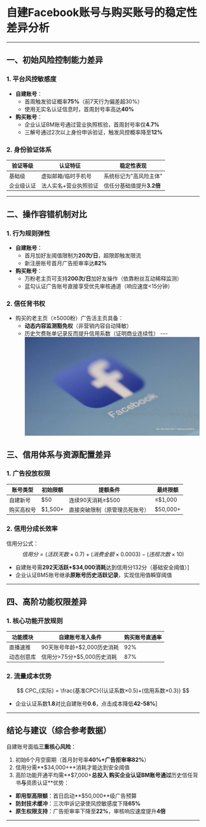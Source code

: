 # 自建Facebook账号与购买账号的稳定性差异分析
---
## 一、初始风险控制能力差异
### 1. 平台风控敏感度
- **自建账号**：
  - 首周触发验证概率**75%**（前7天行为偏差超30%）
  - 使用无实名认证信息时，首周封号率高达**40%**
- **购买账号**：
  - 企业认证BM账号通过营业执照核验，首周封号率仅**4.7%**
  - 三解号通过2次以上身份申诉验证，触发风控概率降至**12%**
### 2. 身份验证体系
| 验证等级   | 认证特征                   | 稳定性表现            |
|------------|--------------------------|----------------------|
| 基础级     | 虚拟邮箱/临时手机号        | 系统标记为"高风险主体" |
| 企业级认证 | 法人实名+营业执照验证       | 信任分基础值提升**3.2倍**|
---
## 二、操作容错机制对比
### 1. 行为规则弹性
- **自建账号**：
  - 首月加好友阈值限制为**20次/日**，超限即触发限流
  - 新注册账号首月广告拒审率达**82%**
- **购买账号**：
  - 万粉老主页可支持**200次/日**加好友操作（依靠粉丝互动稀释监测）
  - 蓝勾认证广告账号直接享受优先审核通道（响应速度<15分钟）
### 2. 信任背书权
- 购买的老主页（≥5000粉）广告活主页具备：
  - **动态内容监测豁免权**（非营销内容自动降敏）
  - 历史欠费账单记录反而提升信用系数（证明商业连续性）
---![替代文字](微信图片_20250331113145.png)
## 三、信用体系与资源配置差异
### 1. 广告投放权限
| 账号类型       | 初始限额 | 提额条件                     | 最终限额         |
|----------------|---------|-----------------------------|-----------------|
| 自建新号       | $50     | 连续90天消耗≥$500            | ≤$1,000    |
| 购买高权号     | $1,500+ | 直接突破限制（原管理员死账号）| $50,000+  |
### 2. 信用分成长效率
信用分公式：
$$ 信用分 = (活跃天数×0.7)+(消费金额×0.0003)-(违规次数×10)$$
- 自建账号需**292天活跃+$34,000消耗**达到信用分132分（基础安全阈值）]
- 企业认证BM5账号继承**原账号历史活跃记录**，实现信用值瞬穿阈值
---
## 四、高阶功能权限差异
### 1. 核心功能开放规则
| 功能模块       | 自建账号准入条件              | 购买账号直通率 |
|---------------|-----------------------------|---------------|
| 直播速推       | 90天账号年龄+$2,000历史消耗   | 92%      |
| 动态创意库     | 信用分>75分+$5,000历史消耗    | 87%     |
### 2. 流量成本优势
$$
CPC_{实际} = \frac{基准CPC}{(认证系数×0.5)+(信用系数×0.3)}
$$
- 企业认证系数**1.8**对比自建账号**0.6**，点击成本降低**42-58%**]
---
## 结论与建议（综合参考数据）
自建账号面临**三重核心风险**：
1. 初始6个月空窗期（首月封号率**40%+广告拒审率82%**）
2. 信用分需**$34,000+**消耗才能达到安全阈值
3. 高阶功能开通平均需**$7,000+**总投入
购买企业认证BM账号通过**历史信任背书**与**资质认证**优势：
- **即用型高限额**：首日启动**$50,000**级广告预算
- **防封技术缓冲**：三次申诉记录使风控敏感度下降**65%**
- **原生权限支持**：广告拒审率下降至**22%**，审核响应速度提升**4倍**
---

